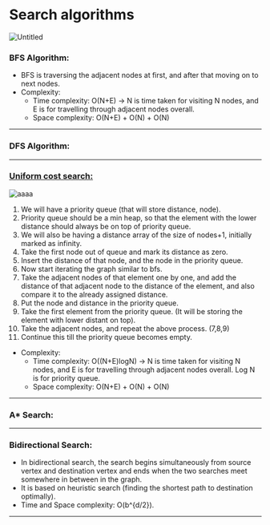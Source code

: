 # Search algorithms
![Untitled](https://user-images.githubusercontent.com/89021784/129673085-e14c24a8-0f45-4196-89d5-4830adf3423c.png)

### BFS Algorithm:

* BFS is traversing the adjacent nodes at first, and after that moving on to next nodes.
* Complexity:
    * Time complexity: O(N+E) -> N is time taken for visiting N nodes, and E is for travelling through adjacent nodes overall.
    * Space complexity: O(N+E) + O(N) + O(N) 

<hr/>

### DFS Algorithm:


<hr/>

### <a href="https://github.com/sanya25aug/Search-algorithms/blob/main/Uniform%20Cost%20Search.cpp">Uniform cost search: </a>
   ![aaaa](https://user-images.githubusercontent.com/89021784/130214504-6d144e9c-8209-4364-8877-97637ee575a8.png)

   1. We will have a priority queue (that will store distance, node).
   2. Priority queue should be a min heap, so that the element with the lower distance should always be on top of priority queue.
   3. We will also be having a distance array of the size of nodes+1, initially marked as infinity.
   4. Take the first node out of queue and mark its distance as zero.
   5. Insert the distance of that node, and the node in the priority queue.
   6. Now start iterating the graph similar to bfs.
   7. Take the adjacent nodes of that element one by one, and add the distance of that adjacent node to the distance of the element, and also compare it to the already assigned distance.
   8. Put the node and distance in the priority queue.
   9. Take the first element from the priority queue. (It will be storing the element with lower distant on top).
   10. Take the adjacent nodes, and repeat the above process. (7,8,9)
   11. Continue this till the priority queue becomes empty.
   * Complexity:
        * Time complexity: O((N+E)logN) -> N is time taken for visiting N nodes, and E is for travelling through adjacent nodes overall. Log N is for priority queue.
        * Space complexity: O(N+E) + O(N) + O(N)

<hr/>

### A* Search:

<hr/>

### Bidirectional Search:
   * In bidirectional search, the search begins simultaneously from source vertex and destination vertex and ends when the two searches meet somewhere in between in the graph.
   * It is based on heuristic search (finding the shortest path to destination optimally).
   * Time and Space complexity: O(b^{d/2}).

<hr/>
